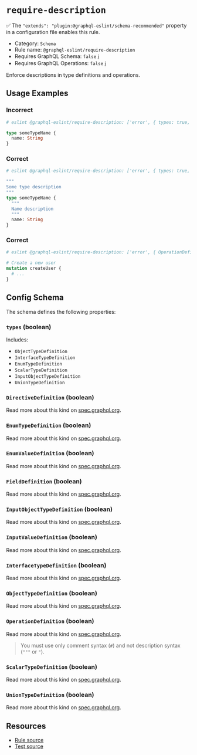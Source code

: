 # `require-description`

✅ The `"extends": "plugin:@graphql-eslint/schema-recommended"` property in a configuration file enables this rule.

- Category: `Schema`
- Rule name: `@graphql-eslint/require-description`
- Requires GraphQL Schema: `false` [ℹ️](../../README.md#extended-linting-rules-with-graphql-schema)
- Requires GraphQL Operations: `false` [ℹ️](../../README.md#extended-linting-rules-with-siblings-operations)

Enforce descriptions in type definitions and operations.

## Usage Examples

### Incorrect

```graphql
# eslint @graphql-eslint/require-description: ['error', { types: true, FieldDefinition: true }]

type someTypeName {
  name: String
}
```

### Correct

```graphql
# eslint @graphql-eslint/require-description: ['error', { types: true, FieldDefinition: true }]

"""
Some type description
"""
type someTypeName {
  """
  Name description
  """
  name: String
}
```

### Correct

```graphql
# eslint @graphql-eslint/require-description: ['error', { OperationDefinition: true }]

# Create a new user
mutation createUser {
  # ...
}
```

## Config Schema

The schema defines the following properties:

### `types` (boolean)

Includes:

- `ObjectTypeDefinition`
- `InterfaceTypeDefinition`
- `EnumTypeDefinition`
- `ScalarTypeDefinition`
- `InputObjectTypeDefinition`
- `UnionTypeDefinition`

### `DirectiveDefinition` (boolean)

Read more about this kind on [spec.graphql.org](https://spec.graphql.org/October2021/#DirectiveDefinition).

### `EnumTypeDefinition` (boolean)

Read more about this kind on [spec.graphql.org](https://spec.graphql.org/October2021/#EnumTypeDefinition).

### `EnumValueDefinition` (boolean)

Read more about this kind on [spec.graphql.org](https://spec.graphql.org/October2021/#EnumValueDefinition).

### `FieldDefinition` (boolean)

Read more about this kind on [spec.graphql.org](https://spec.graphql.org/October2021/#FieldDefinition).

### `InputObjectTypeDefinition` (boolean)

Read more about this kind on [spec.graphql.org](https://spec.graphql.org/October2021/#InputObjectTypeDefinition).

### `InputValueDefinition` (boolean)

Read more about this kind on [spec.graphql.org](https://spec.graphql.org/October2021/#InputValueDefinition).

### `InterfaceTypeDefinition` (boolean)

Read more about this kind on [spec.graphql.org](https://spec.graphql.org/October2021/#InterfaceTypeDefinition).

### `ObjectTypeDefinition` (boolean)

Read more about this kind on [spec.graphql.org](https://spec.graphql.org/October2021/#ObjectTypeDefinition).

### `OperationDefinition` (boolean)

Read more about this kind on [spec.graphql.org](https://spec.graphql.org/October2021/#OperationDefinition).

> You must use only comment syntax (`#`) and not description syntax (`"""` or `"`).

### `ScalarTypeDefinition` (boolean)

Read more about this kind on [spec.graphql.org](https://spec.graphql.org/October2021/#ScalarTypeDefinition).

### `UnionTypeDefinition` (boolean)

Read more about this kind on [spec.graphql.org](https://spec.graphql.org/October2021/#UnionTypeDefinition).

## Resources

- [Rule source](../../packages/plugin/src/rules/require-description.ts)
- [Test source](../../packages/plugin/tests/require-description.spec.ts)
